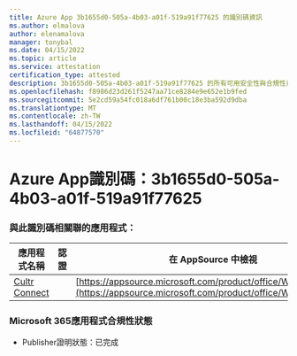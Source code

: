 ```yaml
---
title: Azure App 3b1655d0-505a-4b03-a01f-519a91f77625 的識別碼資訊
ms.author: elmalova
author: elenamalova
manager: tonybal
ms.date: 04/15/2022
ms.topic: article
ms.service: attestation
certification_type: attested
description: 3b1655d0-505a-4b03-a01f-519a91f77625 的所有可用安全性與合規性資訊。
ms.openlocfilehash: f8986d23d261f5247aa71ce8284e9e652e1b9fed
ms.sourcegitcommit: 5e2cd59a54fc018a6df761b00c18e3ba592d9dba
ms.translationtype: MT
ms.contentlocale: zh-TW
ms.lasthandoff: 04/15/2022
ms.locfileid: "64877570"
---
```

# <a name="azure-app-id-3b1655d0-505a-4b03-a01f-519a91f77625"></a>Azure App識別碼：3b1655d0-505a-4b03-a01f-519a91f77625


### <a name="apps-associated-with-this-id"></a>與此識別碼相關聯的應用程式：
| **應用程式名稱** | **認證** | **在 AppSource 中檢視** |
|--------------|---------------|-----------------------|
| [Cultr Connect](../forward/WA200003008.md) |  | [https://appsource.microsoft.com/product/office/WA200003008](https://appsource.microsoft.com/product/office/WA200003008) |

### <a name="microsoft-365-app-compliance-status"></a>Microsoft 365應用程式合規性狀態
- Publisher證明狀態：已完成
